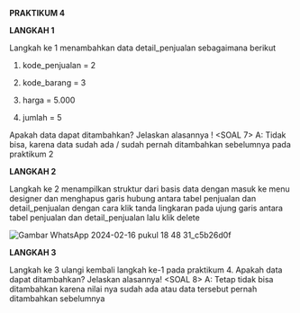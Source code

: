 **PRAKTIKUM 4**

**LANGKAH 1**

Langkah ke 1 menambahkan data detail_penjualan sebagaimana berikut

1. kode_penjualan = 2

2. kode_barang = 3

3. harga = 5.000

4. jumlah = 5

Apakah data dapat ditambahkan? Jelaskan alasannya ! <SOAL 7> A: Tidak bisa, karena data sudah ada / sudah pernah ditambahkan sebelumnya pada praktikum 2

**LANGKAH 2**

Langkah ke 2 menampilkan struktur dari basis data dengan masuk ke menu designer dan menghapus garis hubung antara tabel penjualan dan detail_penjualan dengan cara klik tanda lingkaran pada ujung garis antara tabel penjualan dan detail_penjualan lalu klik delete


![Gambar WhatsApp 2024-02-16 pukul 18 48 31_c5b26d0f](https://github.com/AliviaRefalina/praktikum.md/assets/160213665/e0490cd4-09cf-4482-90c6-bc66468b6853)

**LANGKAH 3**

Langkah ke 3 ulangi kembali langkah ke-1 pada praktikum 4. Apakah data dapat ditambahkan? Jelaskan alasannya! <SOAL 8> A: Tetap tidak bisa ditambahkan karena nilai nya sudah ada atau data tersebut pernah ditambahkan sebelumnya
